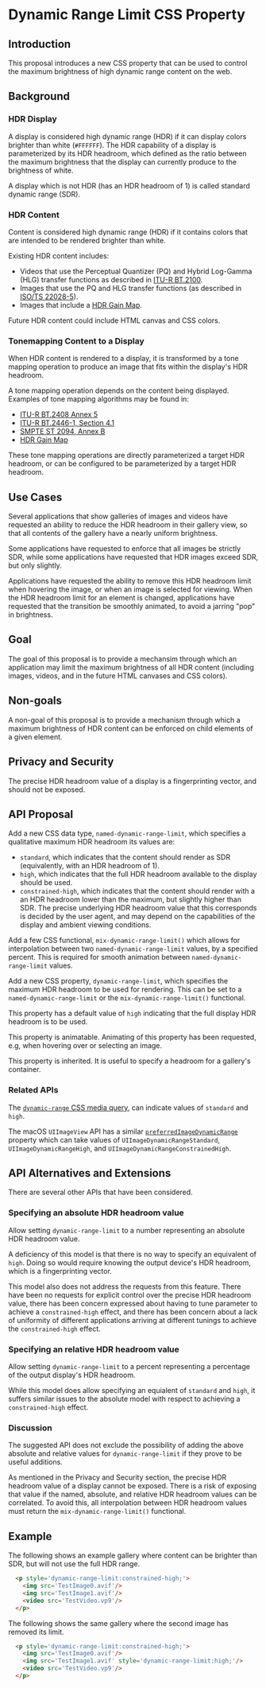 # Dynamic Range Limit CSS Property

## Introduction

This proposal introduces a new CSS property that can be used to control the
maximum brightness of high dynamic range content on the web.

## Background

### HDR Display

A display is considered high dynamic range (HDR) if it can display colors
brighter than white (`#FFFFFF`). The HDR capability of a display is
parameterized by its HDR headroom, which defined as the ratio between the
maximum brightness that the display can currently produce to the brightness
of white.

A display which is not HDR (has an HDR headroom of 1) is called standard
dynamic range (SDR).

### HDR Content

Content is considered high dynamic range (HDR) if it contains colors that
are intended to be rendered brighter than white.

Existing HDR content includes:

* Videos that use the Perceptual Quantizer (PQ) and Hybrid Log-Gamma (HLG)
  transfer functions as described in
  [ITU-R BT.2100](https://www.itu.int/rec/R-REC-BT.2100).
* Images that use the PQ and HLG transfer functions (as described in
  [ISO/TS 22028-5](https://www.iso.org/standard/81863.html)).
* Images that include a
  [HDR Gain Map](https://helpx.adobe.com/si/camera-raw/using/gain-map.html).

Future HDR content could include HTML canvas and CSS colors.

### Tonemapping Content to a Display

When HDR content is rendered to a display, it is transformed by a tone mapping
operation to produce an image that fits within the display's HDR headroom.

A tone mapping operation depends on the content being displayed. Examples of
tone mapping algorithms may be found in:
* [ITU-R BT.2408 Annex 5](https://www.itu.int/pub/R-REP-BT.2408)
* [ITU-R BT.2446-1, Section 4.1](https://www.itu.int/pub/R-REP-BT.2446)
* [SMPTE ST 2094, Annex B](https://ieeexplore.ieee.org/document/9095450)
* [HDR Gain Map](https://helpx.adobe.com/si/camera-raw/using/gain-map.html)

These tone mapping operations are directly parameterized a target HDR headroom,
or can be configured to be parameterized by a target HDR headroom.

## Use Cases

Several applications that show galleries of images and videos have requested
an ability to reduce the HDR headroom in their gallery view, so that all
contents of the gallery have a nearly uniform brightness.

Some applications have requested to enforce that all images be strictly SDR,
while some applications have requested that HDR images exceed SDR, but only
slightly.

Applications have requested the ability to remove this HDR headroom limit when
hovering the image, or when an image is selected for viewing. When the
HDR headroom limit for an element is changed, applications have requested that
the transition be smoothly animated, to avoid a jarring "pop" in brightness.

## Goal

The goal of this proposal is to provide a mechansim through which an application
may limit the maximum brightness of all HDR content (including images, videos,
and in the future HTML canvases and CSS colors).

## Non-goals

A non-goal of this proposal is to provide a mechanism through which a maximum
brightness of HDR content can be enforced on child elements of a given element.

## Privacy and Security

The precise HDR headroom value of a display is a fingerprinting vector, and
should not be exposed.

## API Proposal

Add a new CSS data type, `named-dynamic-range-limit`, which specifies a qualitative
maximum HDR headroom its values are:

* `standard`, which indicates that the content should render as SDR
  (equivalently, with an HDR headroom of 1).
* `high`, which indicates that the full HDR headroom available to the display
  should be used.
* `constrained-high`, which indicates that the content should render with a an HDR
  headroom lower than the maximum, but slightly higher than SDR. The precise
  underlying HDR headroom value that this corresponds is decided by the user
  agent, and may depend on the capabilities of the display and ambient viewing
  conditions.

Add a few CSS functional, `mix-dynamic-range-limit()` which allows for
interpolation between two `named-dynamic-range-limit` values, by a specified
percent. This is required for smooth animation between `named-dynamic-range-limit`
values.

Add a new CSS property, `dynamic-range-limit`, which specifies the maximum HDR
headroom to be used for rendering. This can be set to a `named-dynamic-range-limit`
or the `mix-dynamic-range-limit()` functional.

This property has a default value of `high` indicating that the full display HDR
headroom is to be used.

This property is animatable. Animating of this property has been requested, e.g,
when hovering over or selecting an image.

This property is inherited. It is useful to specify a headroom for a gallery's
container.

### Related APIs

The
[`dynamic-range` CSS media query](https://www.w3.org/TR/mediaqueries-5/#dynamic-range),
can indicate values of `standard` and `high`.

The macOS `UIImageView` API has a similar [`preferredImageDynamicRange`](https://developer.apple.com/documentation/uikit/uiimageview/4173133-preferredimagedynamicrange) property which can take values of `UIImageDynamicRangeStandard`, `UIImageDynamicRangeHigh`, and `UIImageDynamicRangeConstrainedHigh`.

## API Alternatives and Extensions

There are several other APIs that have been considered.

### Specifying an absolute HDR headroom value

Allow setting `dynamic-range-limit` to a number representing an absolute HDR
headroom value.

A deficiency of this model is that there is no way to specify an equivalent
of `high`. Doing so would require knowing the output device's HDR headroom,
which is a fingerprinting vector.

This model also does not address the requests from this feature. There have
been no requests for explicit control over the precise HDR headroom value,
there has been concern expressed about having to tune parameter to achieve
a `constrained-high` effect, and there has been concern about a lack of uniformity
of different applications arriving at different tunings to achieve the
`constrained-high` effect.

### Specifying an relative HDR headroom value

Allow setting `dynamic-range-limit` to a percent representing a percentage of
the output display's HDR headroom.

While this model does allow specifying an equialent of `standard` and `high`,
it suffers similar issues to the absolute model with respect to achieving
a `constrained-high` effect.

### Discussion

The suggested API does not exclude the possibility of adding the above
absolute and relative values for `dynamic-range-limit` if they prove to be
useful additions.

As mentioned in the Privacy and Security section, the precise HDR headroom
value of a display cannot be exposed. There is a risk of exposing that value
if the named, absolute, and relative HDR headroom values can be correlated.
To avoid this, all interpolation between HDR headroom values must return the
`mix-dynamic-range-limit()` functional.

## Example

The following shows an example gallery where content can be brighter than SDR,
but will not use the full HDR range.

```html
  <p style='dynamic-range-limit:constrained-high;'>
    <img src='TestImage0.avif'/>
    <img src='TestImage1.avif'/>
    <video src='TestVideo.vp9'/>
  </p>
```

The following shows the same gallery where the second image has removed its
limit.

```html
  <p style='dynamic-range-limit:constrained-high;'>
    <img src='TestImage0.avif'/>
    <img src='TestImage1.avif' style='dynamic-range-limit:high;'/>
    <video src='TestVideo.vp9'/>
  </p>
```

